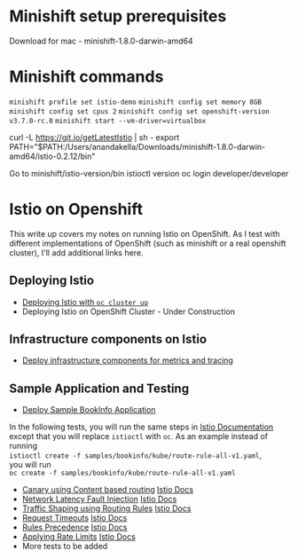 # Minishift setup prerequisites

Download for mac - minishift-1.8.0-darwin-amd64

# Minishift commands
`minishift profile set istio-demo`
`minishift config set memory 8GB`
`minishift config set cpus 2`
`minishift config set openshift-version v3.7.0-rc.0`
`minishift start --vm-driver=virtualbox`

curl -L https://git.io/getLatestIstio | sh -
export PATH="$PATH:/Users/anandakella/Downloads/minishift-1.8.0-darwin-amd64/istio-0.2.12/bin"

Go to minishift/istio-version/bin
istioctl version
oc login
developer/developer

# Istio on Openshift

This write up covers my notes on running Istio on OpenShift. As I test with different implementations of OpenShift (such as minishift or a real openshift cluster), I'll add additional links here.

## Deploying Istio

* [Deploying Istio with `oc cluster up`](./DeployingIstioWithOcclusterup.md)
* Deploying Istio on OpenShift Cluster - Under Construction

## Infrastructure components on Istio
* [Deploy infrastructure components for metrics and tracing](./InstallInfrastructureComponents.md)

## Sample Application and Testing
* [Deploy Sample BookInfo Application](./DeployingSampleApplication.md)

In the following tests, you will run the same steps in [Istio Documentation](https://istio.io/docs/guides/intelligent-routing.html) except that you will replace `istioctl` with `oc`. 
As an example instead of running 	
`istioctl create -f samples/bookinfo/kube/route-rule-all-v1.yaml`, 	
you will run 	
`oc create -f samples/bookinfo/kube/route-rule-all-v1.yaml`

* [Canary using Content based routing](./CanaryContentBasedRouting.md)  [Istio Docs](https://istio.io/docs/tasks/traffic-management/request-routing.html#content-based-routing)	
* [Network Latency Fault Injection](./FaultInjection.md)     [Istio Docs](https://istio.io/docs/tasks/traffic-management/fault-injection.html)
* [Traffic Shaping using Routing Rules](./ABTesting.md)     [Istio Docs](https://istio.io/docs/tasks/traffic-management/traffic-shifting.html)
* [Request Timeouts](./RequestTimeOut.md)      [Istio Docs](https://istio.io/docs/tasks/traffic-management/request-timeouts.html)
* [Rules Precedence](./RulesPrecedence.md)     [Istio Docs](https://istio.io/docs/concepts/traffic-management/rules-configuration.html#rules-have-precedence)
* [Applying Rate Limits](./ApplyingRateLimits.md)   [Istio Docs](https://istio.io/docs/tasks/policy-enforcement/rate-limiting.html)
* More tests to be added
